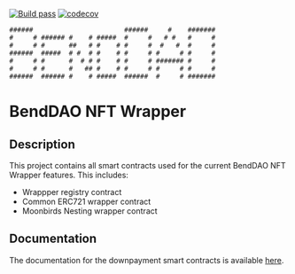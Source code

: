 [![Build pass](https://github.com/BendDAO/bend-nft-wrappers/actions/workflows/tests.yaml/badge.svg)](https://github.com/BendDAO/bend-nft-wrappers/actions/workflows/tests.yaml)
[![codecov](https://codecov.io/gh/BendDAO/bend-nft-wrappers/branch/main/graph/badge.svg?token=5WSasrwsSa)](https://codecov.io/gh/BendDAO/bend-nft-wrappers)

```
######                       ######     #    #######
#     # ###### #    # #####  #     #   # #   #     #
#     # #      ##   # #    # #     #  #   #  #     #
######  #####  # #  # #    # #     # #     # #     #
#     # #      #  # # #    # #     # ####### #     #
#     # #      #   ## #    # #     # #     # #     #
######  ###### #    # #####  ######  #     # #######
```

# BendDAO NFT Wrapper

## Description

This project contains all smart contracts used for the current BendDAO NFT Wrapper features. This includes:

- Wrappper registry contract
- Common ERC721 wrapper contract
- Moonbirds Nesting wrapper contract

## Documentation

The documentation for the downpayment smart contracts is available [here](https://docs.benddao.xyz/developers/deployed-contracts/nft-wrappers).
